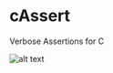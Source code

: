 # cAssert
Verbose Assertions for C

![alt text](https://s32.postimg.org/qgcbodt1x/Selection_128.png;)
